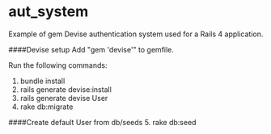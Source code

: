 aut_system
==========

Example of gem Devise authentication system used for a Rails 4 application.

####Devise setup
Add "gem 'devise'" to gemfile.

Run the following commands:
1. bundle install
2. rails generate devise:install
3. rails generate devise User
4. rake db:migrate

####Create default User from db/seeds
5. rake db:seed
